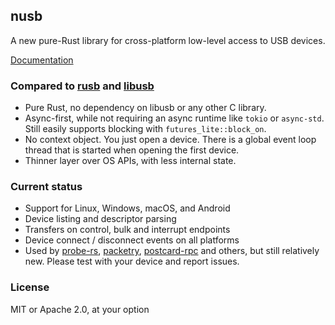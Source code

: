 nusb
----

A new pure-Rust library for cross-platform low-level access to USB devices.

[Documentation](https://docs.rs/nusb)

### Compared to [rusb](https://docs.rs/rusb/latest/rusb/) and [libusb](https://libusb.info/)

* Pure Rust, no dependency on libusb or any other C library.
* Async-first, while not requiring an async runtime like `tokio` or
  `async-std`. Still easily supports blocking with
  `futures_lite::block_on`.
* No context object. You just open a device. There is a global event loop thread
  that is started when opening the first device.
* Thinner layer over OS APIs, with less internal state.

### Current status

* Support for Linux, Windows, macOS, and Android
* Device listing and descriptor parsing
* Transfers on control, bulk and interrupt endpoints
* Device connect / disconnect events on all platforms
* Used by [probe-rs](https://github.com/probe-rs/probe-rs),
  [packetry](https://packetry.readthedocs.io/en/latest/),
  [postcard-rpc](https://github.com/jamesmunns/postcard-rpc)
  and others, but still relatively new. Please test with your device and report issues.

### License
MIT or Apache 2.0, at your option
